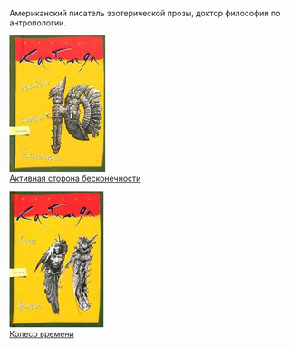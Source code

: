 ﻿Американский писатель эзотерической прозы, доктор философии по антропологии.

![](Активная%20сторона%20бесконечности.jpg)  
[Активная сторона бесконечности](Активная%20сторона%20бесконечности.md)

![](Колесо%20времени.jpg)  
[Колесо времени](Колесо%20времени.md)
